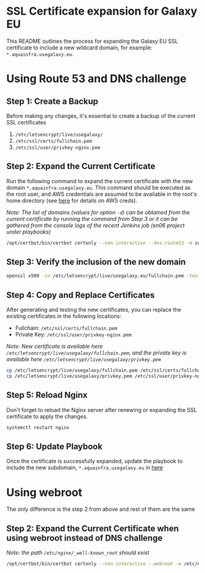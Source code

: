 # SSL Certificate expansion for Galaxy EU

This README outlines the process for expanding the Galaxy EU SSL certificate to include a new wildcard domain, for example: `*.aquainfra.usegalaxy.eu`.

# Using Route 53 and DNS challenge

## Step 1: Create a Backup

Before making any changes, it's essential to create a backup of the current SSL certificates

1. `/etc/letsencrypt/live/usegalaxy/`
2. `/etc/ssl/certs/fullchain.pem`
3. `/etc/ssl/user/privkey-nginx.pem`

## Step 2: Expand the Current Certificate

Run the following command to expand the current certificate with the new domain `*.aquainfra.usegalaxy.eu`. This command should be executed as the root user, and AWS credentials are assumed to be available in the root's home directory (see [here](https://certbot-dns-route53.readthedocs.io/en/stable/) for details on AWS creds).

_Note: The list of domains (values for option `-d`) can be obtained from the current certificate by running the command from Step 3 or it can be gathered from the console logs of the recent Jenkins job (sn06 project under playbooks)_

```bash
/opt/certbot/bin/certbot certonly --non-interactive --dns-route53 -m security@usegalaxy.eu --agree-tos -d usegalaxy.eu,*.usegalaxy.eu,galaxyproject.eu,*.galaxyproject.eu,*.interactivetoolentrypoint.interactivetool.usegalaxy.eu,*.interactivetoolentrypoint.interactivetool.live.usegalaxy.eu,*.interactivetoolentrypoint.interactivetool.test.usegalaxy.eu,*.aquainfra.usegalaxy.eu --expand
```

## Step 3: Verify the inclusion of the new domain

```bash
openssl x509 -in /etc/letsencrypt/live/usegalaxy.eu/fullchain.pem -text -noout | grep DNS
```

## Step 4: Copy and Replace Certificates

After generating and testing the new certificates, you can replace the existing certificates in the following locations:

- Fullchain: `/etc/ssl/certs/fullchain.pem`
- Private Key: `/etc/ssl/user/privkey-nginx.pem`

_Note: New certificate is available here `/etc/letsencrypt/live/usegalaxy/fullchain.pem`, and the private key is available here `/etc/letsencrypt/live/usegalaxy/privkey.pem`_

```bash
cp /etc/letsencrypt/live/usegalaxy/fullchain.pem /etc/ssl/certs/fullchain.pem
cp /etc/letsencrypt/live/usegalaxy/privkey.pem /etc/ssl/user/privkey-nginx.pem
```

## Step 5: Reload Nginx

Don't forget to reload the Nginx server after renewing or expanding the SSL certificate to apply the changes.

```bash
systemctl restart nginx
```

## Step 6: Update Playbook

Once the certificate is successfully expanded, update the playbook to include the new subdomain, `*.aquainfra.usegalaxy.eu` in [here](https://github.com/usegalaxy-eu/infrastructure-playbook/blob/master/sn06.yml#L34)

# Using webroot

The only difference is the step 2 from above and rest of them are the same

## Step 2: Expand the Current Certificate when using webroot instead of DNS challenge
_Note: the path `/etc/nginx/_well-known_root` should exist_

``` bash
/opt/certbot/bin/certbot certonly --non-interactive --webroot -w /etc/nginx/_well-known_root -m security@usegalaxy.eu --agree-tos -d usegalaxy.eu,*.usegalaxy.eu,galaxyproject.eu,*.galaxyproject.eu,*.interactivetoolentrypoint.interactivetool.usegalaxy.eu,*.interactivetoolentrypoint.interactivetool.live.usegalaxy.eu,*.interactivetoolentrypoint.interactivetool.test.usegalaxy.eu,*.aquainfra.usegalaxy.eu --expand
```